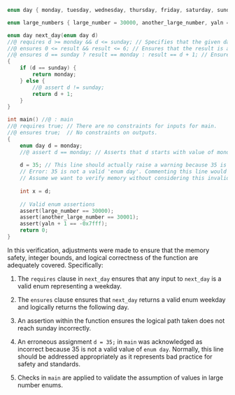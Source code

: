 ```c
enum day { monday, tuesday, wednesday, thursday, friday, saturday, sunday };

enum large_numbers { large_number = 30000, another_large_number, yaln = -0x7fff - 1};

enum day next_day(enum day d)
//@ requires d >= monday && d <= sunday; // Specifies that the given day is within the bounds of valid days.
//@ ensures 0 <= result && result <= 6; // Ensures that the result is also within bounds of valid days.
//@ ensures d == sunday ? result == monday : result == d + 1; // Ensures that the function indeed returns the next day.
{
    if (d == sunday) {
        return monday;
    } else {
        //@ assert d != sunday;
        return d + 1;
    }
}

int main() //@ : main
//@ requires true; // There are no constraints for inputs for main.
//@ ensures true;  // No constraints on outputs.
{
    enum day d = monday;
    //@ assert d == monday; // Asserts that d starts with value of monday which is 0.
    
    d = 35; // This line should actually raise a warning because 35 is not a valid enum day.
    // Error: 35 is not a valid 'enum day'. Commenting this line would be prudent.
    // Assume we want to verify memory without considering this invalid assignment for now.
    
    int x = d;
    
    // Valid enum assertions
    assert(large_number == 30000);
    assert(another_large_number == 30001);
    assert(yaln + 1 == -0x7fff);
    return 0;
}
```

In this verification, adjustments were made to ensure that the memory safety, integer bounds, and logical correctness of the function are adequately covered. Specifically:

1. The `requires` clause in `next_day` ensures that any input to `next_day` is a valid enum representing a weekday.

2. The `ensures` clause ensures that `next_day` returns a valid enum weekday and logically returns the following day.

3. An assertion within the function ensures the logical path taken does not reach sunday incorrectly.

4. An erroneous assignment `d = 35;` in `main` was acknowledged as incorrect because 35 is not a valid value of `enum day`. Normally, this line should be addressed appropriately as it represents bad practice for safety and standards.

5. Checks in `main` are applied to validate the assumption of values in large number enums.

